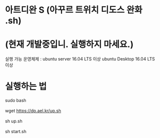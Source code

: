 # 아트디완 S (아꾸르 트위치 디도스 완화 .sh) 
# (현재 개발중입니. 실행하지 마세요.) <br>
실행 가능 운영체제 : ubuntu server 16.04 LTS 이상 ubuntu Desktop 16.04 LTS 이상 <br>
# 실행하는 법 <br>
sudo bash  <br><br>
wget https://dp.ael.kr/up.sh <br><br>
sh up.sh <br><br>
sh start.sh <br><br>


